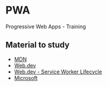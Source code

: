 # PWA

Progressive Web Apps - Training

## Material to study

- [MDN](https://developer.mozilla.org/en-US/docs/Web/Progressive_web_apps)
- [Web.dev](https://web.dev/learn/pwa/welcome)
- [Web.dev - Service Worker Lifecycle](https://web.dev/articles/service-worker-lifecycle)
- [Microsoft](https://learn.microsoft.com/pt-br/training/paths/create-pwas-with-pwabuilder/)
